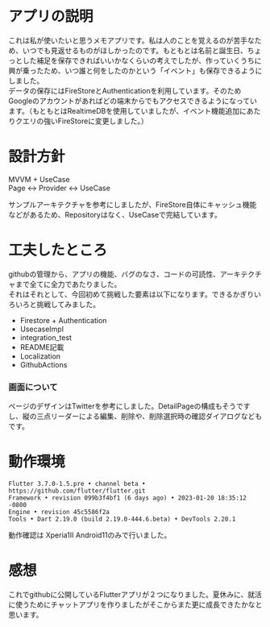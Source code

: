 # アプリの説明

これは私が使いたいと思うメモアプリです。私は人のことを覚えるのが苦手なため、いつでも見返せるものがほしかったのです。もともとは名前と誕生日、ちょっとした補足を保存できればいいかなくらいの考えでしたが、作っていくうちに興が乗ったため、いつ誰と何をしたのかという「イベント」も保存できるようにしました。  
データの保存にはFireStoreとAuthenticationを利用しています。そのためGoogleのアカウントがあればどの端末からでもアクセスできるようになっています。（もともとはRealtimeDBを使用していましたが、イベント機能追加にあたりクエリの強いFireStoreに変更しました。）

# 設計方針

MVVM + UseCase   
Page <-> Provider <-> UseCase 

サンプルアーキテクチャを参考にしましたが、FireStore自体にキャッシュ機能などがあるため、Repositoryはなく、UseCaseで完結しています。

# 工夫したところ

githubの管理から、アプリの機能、バグのなさ、コードの可読性、アーキテクチャまで全てに全力であたりました。  
それはそれとして、今回初めて挑戦した要素は以下になります。できるかぎりいろいろと挑戦してみました。
- Firestore + Authentication  
- UsecaseImpl
- integration_test
- README記載
- Localization
- GithubActions

### 画面について
ページのデザインはTwitterを参考にしました。DetailPageの構成もそうですし、縦の三点リーダーによる編集、削除や、削除選択時の確認ダイアログなどもです。

# 動作環境
```
Flutter 3.7.0-1.5.pre • channel beta • https://github.com/flutter/flutter.git
Framework • revision 099b3f4bf1 (6 days ago) • 2023-01-20 18:35:12 -0800
Engine • revision 45c5586f2a
Tools • Dart 2.19.0 (build 2.19.0-444.6.beta) • DevTools 2.20.1
```

動作確認は Xperia1Ⅱ Android11のみで行いました。

# 感想
これでgithubに公開しているFlutterアプリが２つになりました。夏休みに、就活に使うためにチャットアプリを作りましたがそこからまた更に成長できたかなと思います。